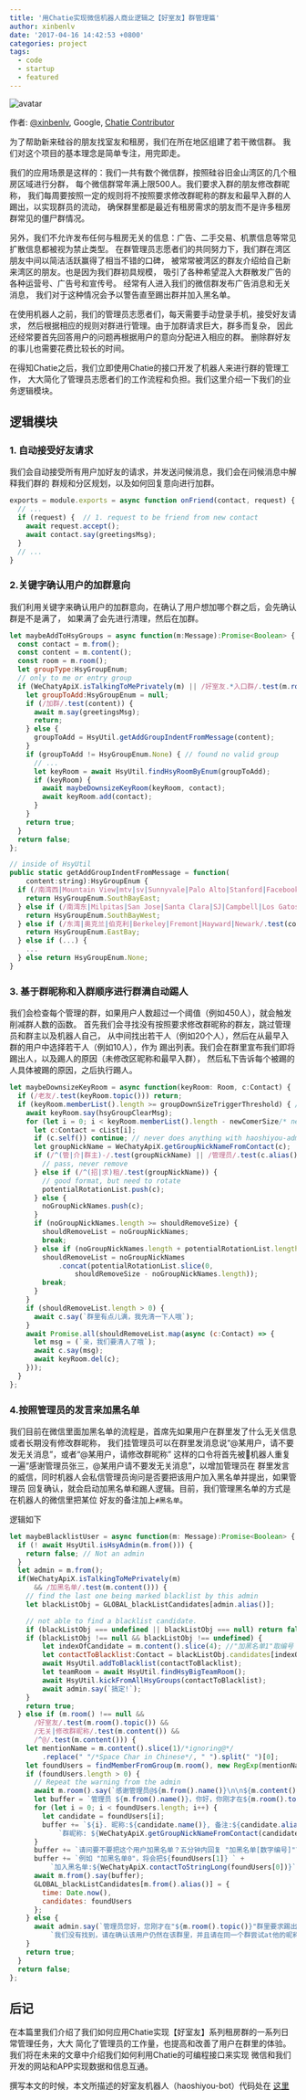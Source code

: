 ```yaml
---
title: '用Chatie实现微信机器人商业逻辑之【好室友】群管理篇'
author: xinbenlv
date: '2017-04-16 14:42:53 +0800'
categories: project
tags:
  - code
  - startup
  - featured
---
```


![avatar](https://avatars0.githubusercontent.com/u/640325?v=3&s=88)

作者: [@xinbenlv](https://github.com/xinbenlv), Google, [Chatie Contributor](https://github.com/orgs/Chatie/teams/contributor)

为了帮助新来硅谷的朋友找室友和租房，我们在所在地区组建了若干微信群。
我们对这个项目的基本理念是简单专注，用完即走。

我们的应用场景是这样的：我们一共有数个微信群，按照硅谷旧金山湾区的几个租房区域进行分群，
每个微信群常年满上限500人。我们要求入群的朋友修改群昵称，
我们每周要按照一定的规则将不按照要求修改群昵称的群友和最早入群的人踢出，以实现群员的流动，
确保群里都是最近有租房需求的朋友而不是许多租房群常见的僵尸群情况。

另外，我们不允许发布任何与租房无关的信息：广告、二手交易、机票信息等常见扩散信息都被视为禁止类型。
在群管理员志愿者们的共同努力下，我们群在湾区朋友中间以简洁活跃赢得了相当不错的口碑，
被常常被湾区的群友介绍给自己新来湾区的朋友。也是因为我们群初具规模，
吸引了各种希望混入大群散发广告的各种运营号、广告号和宣传号。
经常有人进入我们的微信群发布广告消息和无关消息，
我们对于这种情况会予以警告直至踢出群并加入黑名单。

在使用机器人之前，我们的管理员志愿者们，每天需要手动登录手机，接受好友请求，
然后根据相应的规则对群进行管理。由于加群请求巨大，群多而复杂，
因此还经常要首先回答用户的问题再根据用户的意向分配进入相应的群。
删除群好友的事儿也需要花费比较长的时间。

在得知Chatie之后，我们立即使用Chatie的接口开发了机器人来进行群的管理工作，
大大简化了管理员志愿者们的工作流程和负担。我们这里介绍一下我们的业务逻辑模块。

<!--more-->

## 逻辑模块

### 1. 自动接受好友请求

我们会自动接受所有用户加好友的请求，并发送问候消息，我们会在问候消息中解释我们群的
群规和分区规划，以及如何回复意向进行加群。

```js
exports = module.exports = async function onFriend(contact, request) {
  // ...
  if (request) {  // 1. request to be friend from new contact
    await request.accept();
    await contact.say(greetingsMsg);
  }
  // ...
}
```

### 2.关键字确认用户的加群意向

我们利用关键字来确认用户的加群意向，在确认了用户想加哪个群之后，会先确认群是不是满了，
如果满了会先进行清理，然后在加群。

```js
let maybeAddToHsyGroups = async function(m:Message):Promise<Boolean> {
  const contact = m.from();
  const content = m.content();
  const room = m.room();
  let groupType:HsyGroupEnum;
  // only to me or entry group
  if (WeChatyApiX.isTalkingToMePrivately(m) || /好室友.*入口群/.test(m.room().topic())) {
    let groupToAdd:HsyGroupEnum = null;
    if (/加群/.test(content)) {
      await m.say(greetingsMsg);
      return;
    } else {
      groupToAdd = HsyUtil.getAddGroupIndentFromMessage(content);
    }
    if (groupToAdd != HsyGroupEnum.None) { // found no valid group
      // ...
      let keyRoom = await HsyUtil.findHsyRoomByEnum(groupToAdd);
      if (keyRoom) {
        await maybeDownsizeKeyRoom(keyRoom, contact);
        await keyRoom.add(contact);
      }
    }
    return true;
  }
  return false;
};

// inside of HsyUtil
public static getAddGroupIndentFromMessage = function(
    content:string):HsyGroupEnum {
  if (/南湾西|Mountain View|mtv|sv|Sunnyvale|Palo Alto|Stanford|Facebook|Google|Menlo Park/.test(content)) {
    return HsyGroupEnum.SouthBayEast;
  } else if (/南湾东|Milpitas|San Jose|Santa Clara|SJ|Campbell|Los Gatos/.test(content)) {
    return HsyGroupEnum.SouthBayWest;
  } else if (/东湾|奥克兰|伯克利|Berkeley|Fremont|Hayward|Newark/.test(content)) {
    return HsyGroupEnum.EastBay;
  } else if (...) {
    ...
  } else return HsyGroupEnum.None;
}
```

### 3. 基于群昵称和入群顺序进行群满自动踢人

我们会检查每个管理的群，如果用户人数超过一个阈值（例如450人），就会触发削减群人数的函数。
首先我们会寻找没有按照要求修改群昵称的群友，跳过管理员和群主以及机器人自己，
从中间找出若干人（例如20个人），然后在从最早入群的用户中选择若干人（例如10人），作为
踢出列表。我们会在群里宣布我们即将踢出人，以及踢人的原因（未修改区昵称和最早入群），
然后私下告诉每个被踢的人具体被踢的原因，之后执行踢人。

```js
let maybeDownsizeKeyRoom = async function(keyRoom: Room, c:Contact) {
  if (/老友/.test(keyRoom.topic())) return;
  if (keyRoom.memberList().length >= groupDownSizeTriggerThreshold) { // triggering
    await keyRoom.say(hsyGroupClearMsg);
    for (let i = 0; i < keyRoom.memberList().length - newComerSize/* never newComer */; i++) {
      let c:Contact = cList[i];
      if (c.self()) continue; // never does anything with haoshiyou-admin itself.
      let groupNickName = WeChatyApiX.getGroupNickNameFromContact(c);
      if (/^(管|介|群主)-/.test(groupNickName) || /管理员/.test(c.alias())) {
        // pass, never remove
      } else if (/^(招|求)租/.test(groupNickName)) {
        // good format, but need to rotate
        potentialRotationList.push(c);
      } else {
        noGroupNickNames.push(c);
      }
      if (noGroupNickNames.length >= shouldRemoveSize) {
        shouldRemoveList = noGroupNickNames;
        break;
      } else if (noGroupNickNames.length + potentialRotationList.length >= shouldRemoveSize) {
        shouldRemoveList = noGroupNickNames
            .concat(potentialRotationList.slice(0,
                shouldRemoveSize - noGroupNickNames.length));
        break;
      }
    }
    if (shouldRemoveList.length > 0) {
      await c.say(`群里有点儿满，我先清一下人哦`);
    }
    await Promise.all(shouldRemoveList.map(async (c:Contact) => {
      let msg = (`亲，我们要清人了哦`);
      await c.say(msg);
      await keyRoom.del(c);
    }));
  }
};
```

### 4.按照管理员的发言来加黑名单

我们目前在微信里面加黑名单的流程是，首席先如果用户在群里发了什么无关信息或者长期没有修改群昵称，
我们挂管理员可以在群里发消息说“@某用户，请不要发无关消息”，或者“@某用户，请修改群昵称”
这样的口令将首先被机器人重复一遍“感谢管理员张三，@某用户请不要发无关消息”，以增加管理员在
群里发言的威信，同时机器人会私信管理员询问是否要把该用户加入黑名单并提出，如果管理员
回复确认，就会启动加黑名单和踢人逻辑。目前，我们管理黑名单的方式是在机器人的微信里把某位
好友的备注加上`#黑名单`。

逻辑如下

```js
let maybeBlacklistUser = async function(m: Message):Promise<Boolean> {
  if (! await HsyUtil.isHsyAdmin(m.from())) {
    return false; // Not an admin
  }
  let admin = m.from();
  if(WeChatyApiX.isTalkingToMePrivately(m)
      && /加黑名单/.test(m.content())) {
    // find the last one being marked blacklist by this admin
    let blackListObj = GLOBAL_blackListCandidates[admin.alias()];

    // not able to find a blacklist candidate.
    if (blackListObj === undefined || blackListObj === null) return false;
    if (blackListObj !== null && blackListObj !== undefined) {
        let indexOfCandidate = m.content().slice(4); //"加黑名单1"取编号
        let contactToBlacklist:Contact = blackListObj.candidates[indexOfCandidate];
        await HsyUtil.addToBlacklist(contactToBlacklist);
        let teamRoom = await HsyUtil.findHsyBigTeamRoom();
        await HsyUtil.kickFromAllHsyGroups(contactToBlacklist);
        await admin.say(`搞定!`);
    }
    return true;
  } else if (m.room() !== null &&
      /好室友/.test(m.room().topic()) &&
      /无关|修改群昵称/.test(m.content()) &&
      /^@/.test(m.content())) {
    let mentionName = m.content().slice(1)/*ignoring@*/
        .replace(" "/*Space Char in Chinese*/, " ").split(" ")[0];
    let foundUsers = findMemberFromGroup(m.room(), new RegExp(mentionName));
    if (foundUsers.length > 0) {
      // Repeat the warning from the admin
      await m.room().say(`感谢管理员@${m.from().name()}\n\n${m.content()}`);
      let buffer = `管理员 ${m.from().name()}，你好，你刚才在${m.room().topic()}这个群` + `里警告了用户@${mentionName}，符合这个名称的群内的用户有：\n`;
      for (let i = 0; i < foundUsers.length; i++) {
        let candidate = foundUsers[i];
        buffer += `${i}. 昵称:${candidate.name()}, 备注:${candidate.alias()}, ` +
            `群昵称: ${WeChatyApiX.getGroupNickNameFromContact(candidate)} \n`;
      }
      buffer += `请问要不要把这个用户加黑名单？五分钟内回复 "加黑名单[数字编号]"\n`;
      buffer += `例如 "加黑名单0"，将会把${foundUsers[1]} ` +
          `加入黑名单:${WeChatyApiX.contactToStringLong(foundUsers[0])}`;
      await m.from().say(buffer);
      GLOBAL_blackListCandidates[m.from().alias()] = {
        time: Date.now(),
        candidates: foundUsers
      };
    } else {
      await admin.say(`管理员您好，您刚才在"${m.room().topic()}"群里要求踢出的用户"${mentionName}" `+
          `我们没有找到，请在确认该用户仍然在该群里，并且请在同一个群尝试at他的昵称而不是群昵称。`);
    }
    return true;
  }
  return false;
};
```

## 后记

在本篇里我们介绍了我们如何应用Chatie实现【好室友】系列租房群的一系列日常管理任务，大大
简化了管理员的工作量，也提高和改善了用户在群里的体验。
我们将在未来的文章中介绍我们如何利用Chatie的可编程接口来实现
微信和我们开发的网站和APP实现数据和信息互通。

撰写本文的时候，本文所描述的好室友机器人（haoshiyou-bot）代码处在
[这里](https://github.com/xinbenlv/haoshiyou-bot/tree/5f4dc109fafb5bf22996e53560e5a2ee51b4da89)
